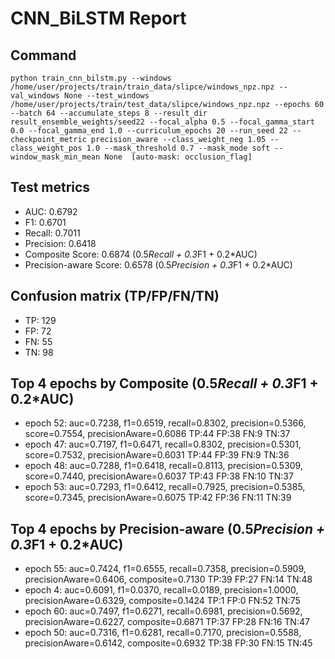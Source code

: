 # CNN_BiLSTM Report

## Command
```
python train_cnn_bilstm.py --windows /home/user/projects/train/train_data/slipce/windows_npz.npz --val_windows None --test_windows /home/user/projects/train/test_data/slipce/windows_npz.npz --epochs 60 --batch 64 --accumulate_steps 8 --result_dir result_ensemble_weights/seed22 --focal_alpha 0.5 --focal_gamma_start 0.0 --focal_gamma_end 1.0 --curriculum_epochs 20 --run_seed 22 --checkpoint_metric precision_aware --class_weight_neg 1.05 --class_weight_pos 1.0 --mask_threshold 0.7 --mask_mode soft --window_mask_min_mean None  [auto-mask: occlusion_flag]
```

## Test metrics
- AUC: 0.6792
- F1: 0.6701
- Recall: 0.7011
- Precision: 0.6418
- Composite Score: 0.6874 (0.5*Recall + 0.3*F1 + 0.2*AUC)
- Precision-aware Score: 0.6578 (0.5*Precision + 0.3*F1 + 0.2*AUC)
## Confusion matrix (TP/FP/FN/TN)
- TP: 129
- FP: 72
- FN: 55
- TN: 98

## Top 4 epochs by Composite (0.5*Recall + 0.3*F1 + 0.2*AUC)
- epoch 52: auc=0.7238, f1=0.6519, recall=0.8302, precision=0.5366, score=0.7554, precisionAware=0.6086  TP:44 FP:38 FN:9 TN:37
- epoch 47: auc=0.7197, f1=0.6471, recall=0.8302, precision=0.5301, score=0.7532, precisionAware=0.6031  TP:44 FP:39 FN:9 TN:36
- epoch 48: auc=0.7288, f1=0.6418, recall=0.8113, precision=0.5309, score=0.7440, precisionAware=0.6037  TP:43 FP:38 FN:10 TN:37
- epoch 53: auc=0.7293, f1=0.6412, recall=0.7925, precision=0.5385, score=0.7345, precisionAware=0.6075  TP:42 FP:36 FN:11 TN:39

## Top 4 epochs by Precision-aware (0.5*Precision + 0.3*F1 + 0.2*AUC)
- epoch 55: auc=0.7424, f1=0.6555, recall=0.7358, precision=0.5909, precisionAware=0.6406, composite=0.7130  TP:39 FP:27 FN:14 TN:48
- epoch 4: auc=0.6091, f1=0.0370, recall=0.0189, precision=1.0000, precisionAware=0.6329, composite=0.1424  TP:1 FP:0 FN:52 TN:75
- epoch 60: auc=0.7497, f1=0.6271, recall=0.6981, precision=0.5692, precisionAware=0.6227, composite=0.6871  TP:37 FP:28 FN:16 TN:47
- epoch 50: auc=0.7316, f1=0.6281, recall=0.7170, precision=0.5588, precisionAware=0.6142, composite=0.6932  TP:38 FP:30 FN:15 TN:45
